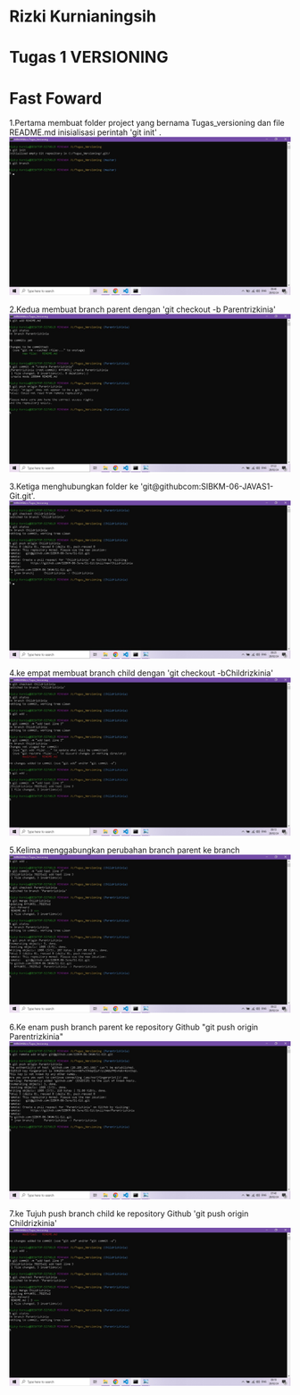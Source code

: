 # Rizki Kurnianingsih

# Tugas 1 VERSIONING

# Fast Foward

1.Pertama 
membuat folder project yang bernama Tugas_versioning dan file README.md inisialisasi perintah 'git init' .
![Gambar](img/git%20init.jpeg)

2.Kedua
membuat branch parent dengan 'git checkout -b Parentrizkinia'
![Gambar](img/branch%20parentrizkinia.jpeg)

3.Ketiga 
menghubungkan folder ke 'git@githubcom:SIBKM-06-JAVAS1-Git.git'.
![Gambar](img/branch%20child%20github.jpeg)

4.ke empat
membuat branch child dengan 'git checkout -bChildrizkinia'
![Gambar](img/branch%20childrizkinia.jpeg)

5.Kelima
menggabungkan perubahan branch parent ke branch 
![Gambar](img/branch%20parent%20github.jpeg)

6.Ke enam
push branch parent ke repository Github 
"git push origin Parentrizkinia"
![Gambar](img/git%20push%20parentrizkinia.jpeg)

7.ke Tujuh
push branch child ke repository Github
'git push origin Childrizkinia'
![Gambar](img/git%20merge.jpeg)